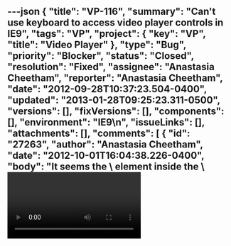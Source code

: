 ---json
{
  "title": "VP-116",
  "summary": "Can't use keyboard to access video player controls in IE9",
  "tags": "VP",
  "project": {
    "key": "VP",
    "title": "Video Player"
  },
  "type": "Bug",
  "priority": "Blocker",
  "status": "Closed",
  "resolution": "Fixed",
  "assignee": "Anastasia Cheetham",
  "reporter": "Anastasia Cheetham",
  "date": "2012-09-28T10:37:23.504-0400",
  "updated": "2013-01-28T09:25:23.311-0500",
  "versions": [],
  "fixVersions": [],
  "components": [],
  "environment": "IE9\n",
  "issueLinks": [],
  "attachments": [],
  "comments": [
    {
      "id": "27263",
      "author": "Anastasia Cheetham",
      "date": "2012-10-01T16:04:38.226-0400",
      "body": "It seems the \\<object> element inside the \\<video> element is, by default, in the tab order in IE9 (not in FF). It is interfering with the normal tab access to the controllers. Manually removing it from the tab order eliminates the problem.\n"
    },
    {
      "id": "27264",
      "author": "Michelle D'Souza",
      "date": "2012-10-04T14:49:21.145-0400",
      "body": "Merged into demo branch at 37033ee4b28e7f3f3f5281196e8bc661eab7b7b6\n"
    }
  ]
}
---
In IE9, I can't seem to get keyboard focus past the Play button most of the time. On first attempt after page load, I can tab to the video player, and to the Play button, but the next press of tab returns focus to the location bar, and subsequent attempts never even focus the video player at all.

Various attempts at clicking in various locations to try to force some kind of focus on the player controls can sometimes work, but not in any reproducible or even remember-able way.

        